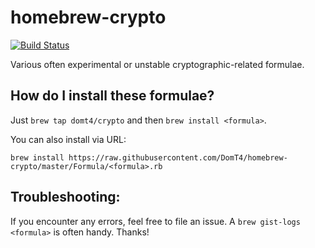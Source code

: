 # homebrew-crypto

[![Build Status](https://travis-ci.org/DomT4/homebrew-crypto.svg?branch=master)](https://travis-ci.org/DomT4/homebrew-crypto)

Various often experimental or unstable cryptographic-related formulae.

## How do I install these formulae?

Just `brew tap domt4/crypto` and then `brew install <formula>`.

You can also install via URL:

```
brew install https://raw.githubusercontent.com/DomT4/homebrew-crypto/master/Formula/<formula>.rb
```
Troubleshooting:
--------------------------------

If you encounter any errors, feel free to file an issue. A `brew gist-logs <formula>` is often handy. Thanks!
